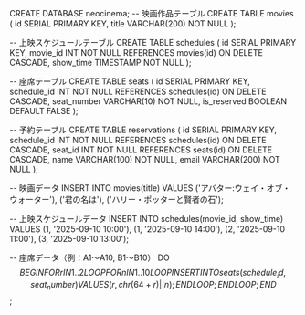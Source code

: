 CREATE DATABASE neocinema;
-- 映画作品テーブル
CREATE TABLE movies (
    id SERIAL PRIMARY KEY,
    title VARCHAR(200) NOT NULL
);

-- 上映スケジュールテーブル
CREATE TABLE schedules (
    id SERIAL PRIMARY KEY,
    movie_id INT NOT NULL REFERENCES movies(id) ON DELETE CASCADE,
    show_time TIMESTAMP NOT NULL
);

-- 座席テーブル
CREATE TABLE seats (
    id SERIAL PRIMARY KEY,
    schedule_id INT NOT NULL REFERENCES schedules(id) ON DELETE CASCADE,
    seat_number VARCHAR(10) NOT NULL,
    is_reserved BOOLEAN DEFAULT FALSE
);

-- 予約テーブル
CREATE TABLE reservations (
    id SERIAL PRIMARY KEY,
    schedule_id INT NOT NULL REFERENCES schedules(id) ON DELETE CASCADE,
    seat_id INT NOT NULL REFERENCES seats(id) ON DELETE CASCADE,
    name VARCHAR(100) NOT NULL,
    email VARCHAR(200) NOT NULL
);

-- 映画データ
INSERT INTO movies(title) VALUES
('アバター:ウェイ・オブ・ウォーター'),
('君の名は'),
('ハリー・ポッターと賢者の石');

-- 上映スケジュールデータ
INSERT INTO schedules(movie_id, show_time) VALUES
(1, '2025-09-10 10:00'),
(1, '2025-09-10 14:00'),
(2, '2025-09-10 11:00'),
(3, '2025-09-10 13:00');

-- 座席データ（例：A1～A10, B1～B10）
DO $$
BEGIN
    FOR r IN 1..2 LOOP
        FOR n IN 1..10 LOOP
            INSERT INTO seats(schedule_id, seat_number)
            VALUES (r, chr(64+r)||n);
        END LOOP;
    END LOOP;
END$$;
